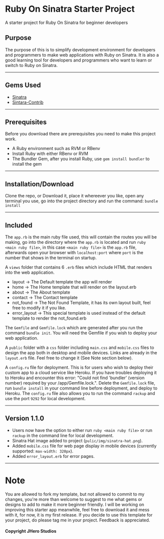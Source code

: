 # Ruby On Sinatra Starter Project
A starter project for Ruby On Sinatra for beginner developers

## Purpose
The purpose of this is to simplify development environment for developers and programmers to make web applications with Ruby on Sinatra.
It is also a good learning tool for developers and programmers who want to learn or switch to Ruby on Sinatra.

---
## Gems Used
- [Sinatra](https://sinatrarb.com/)
- [Sintara-Contrib](http://sinatrarb.com/contrib/multi_route)

---
## Prerequisites
Before you download there are prerequisites you need to make this project work.
- A Ruby environment such as RVM or RBenv
- Install Ruby with either RBenv or RVM
- The Bundler Gem, after you install Ruby, use `gem install bundler` to install the gem

---
## Installation/Download
Clone the repo, or Download it, place it whereever you like, open any terminal you use, go into the project directory and run the command:
```bundle install```

---
## Included
The `app.rb` is the main ruby file used, this will contain the routes you will be making, go into the directory where the `app.rb` is located and run `ruby <main ruby file>`, in this case `<main ruby file>` is the `app.rb` file, afterwards open your browser with `localhost:port` where `port` is the number that shows in the terminal on startup.

A `views` folder that contains 6 `.erb` files which include HTML that renders into the web application.
- layout    -> The Default template the app will render
- home      -> The Home template that will render on the layout.erb
- about     -> The About template
- contact   -> The Contact template
- not_found -> The Not Found Template, it has its own layout built, feel free to modify it if you like.
- error_layout -> This special template is used instead of the default template to render the not_found.erb

The `Gemfile` and `Gemfile.lock` which are generated after you run the command `bundle init`. You will need the Gemfile if you wish to deploy your web application.

A `public` folder with a `css` folder including `main.css` and `mobile.css` files to design the app both in desktop and mobile devices. Links are already in the `layout.erb` file. Feel free to change it (See Note section below).

A `config.ru` file for deployment. This is for users who wish to deploy their custom app to a cloud service like Heroku. If you have troubles deploying it to Heroku and encounter this error: "Could not find 'bundler' (version number) required by your /app/Gemfile.lock.". Delete the `Gemfile.lock` file, run `bundle install` in your command line before deployment, and deploy to Heroku. The `config.ru` file also allows you to run the command `rackup` and use the port `9292` for local development.

---
## Version 1.1.0
- Users now have the option to either run `ruby <main ruby file>` or run `rackup` in the command line for local development.
- Sinatra Hat image added to project (`pulic/img/sinatra-hat.png`).
- Added `mobile.css` file for web page display in mobile devices (currently supported: `max-width: 320px`).
- Added `error_layout.erb` for error pages.

---
# Note
You are allowed to fork my template, but not allowed to commit to my changes, you're more than welcome to suggest to me what gems or designs to add to make it more beginner friendly. I will be working on improving this starter app meanwhile, feel free to download it and mess with it, for now, it is my first release. If you decide to use this template for your project, do please tag me in your project. Feedback is appreciated.

#### Copyright JHero Studios